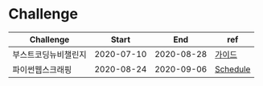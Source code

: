 # Challenge

| Challenge            | Start      | End        | ref                                                          |
| -------------------- | ---------- | ---------- | ------------------------------------------------------------ |
| 부스트코딩뉴비챌린지 | 2020-07-10 | 2020-08-28 | [가이드](./부스트코딩뉴비챌린지_200710/부스트코딩뉴비챌린지_뉴비가이드.pdf) |
| 파이썬웹스크래핑     | 2020-08-24 | 2020-09-06 | [Schedule](https://nomadcoders.co/faq/schedule-python)       |

